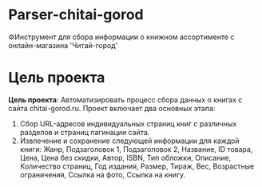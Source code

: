# Parser-chitai-gorod
⚙️Инструмент для сбора информации о книжном ассортименте с онлайн-магазина 'Читай-город'

# Цель проекта
**Цель проекта**: Автоматизировать процесс сбора данных о книгах с сайта chitai-gorod.ru. Проект включает два основных этапа:
1. Сбор URL-адресов индивидуальных страниц книг с различных разделов и страниц пагинации сайта.
2. Извлечение и сохранение следующей информации для каждой книги: Жанр, Подзаголовок 1, Подзаголовок 2, Название, ID товара, Цена, Цена без скидки, Автор, ISBN, Тип обложки, Описание, Количество страниц, Год издания, Размер, Тираж, Вес, Возрастные ограничения, Ссылка на фото, Ссылка на книгу.
